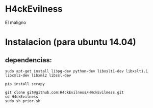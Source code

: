 # H4ckEvilness

El maligno


# Instalacion (para ubuntu 14.04)

## dependencias:

    sudo apt-get install libpq-dev python-dev libxslt1-dev libxslt1.1 libxml2-dev libxml2 libssl-dev

    pip install scrapy 

    git clone git@github.com:H4ckEvilness/H4ckEvilness.git
    cd H4ckEvilness
    sudo sh prior.sh